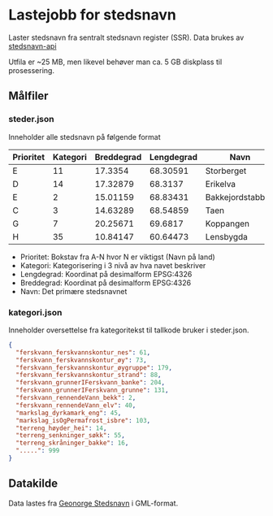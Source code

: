 # Lastejobb for stedsnavn

Laster stedsnavn fra sentralt stedsnavn register (SSR). Data brukes av [stedsnavn-api](https://github.com/Artsdatabanken/stedsnavn-api)

Utfila er ~25 MB, men likevel behøver man ca. 5 GB diskplass til prosessering.

## Målfiler

### steder.json

Inneholder alle stedsnavn på følgende format

| Prioritet | Kategori | Breddegrad | Lengdegrad | Navn             |
| --------- | -------- | ---------- | ---------- | ---------------- |
| E         | 11       | 17.3354    | 68.30591   | Storberget       |
| D         | 14       | 17.32879   | 68.3137    | Erikelva         |
| E         | 2        | 15.01159   | 68.83431   | Bakkejordstabben |
| C         | 3        | 14.63289   | 68.54859   | Taen             |
| G         | 7        | 20.25671   | 69.6817    | Koppangen        |
| H         | 35       | 10.84147   | 60.64473   | Lensbygda        |

- Prioritet: Bokstav fra A-N hvor N er viktigst (Navn på land)
- Kategori: Kategorisering i 3 nivå av hva navet beskriver
- Lengdegrad: Koordinat på desimalform EPSG:4326
- Breddegrad: Koordinat på desimalform EPSG:4326
- Navn: Det primære stedsnavnet

### kategori.json

Inneholder oversettelse fra kategoritekst til tallkode bruker i steder.json.

```json
{
  "ferskvann_ferskvannskontur_nes": 61,
  "ferskvann_ferskvannskontur_øy": 73,
  "ferskvann_ferskvannskontur_øygruppe": 179,
  "ferskvann_ferskvannskontur_strand": 88,
  "ferskvann_grunnerIFerskvann_banke": 204,
  "ferskvann_grunnerIFerskvann_grunne": 131,
  "ferskvann_rennendeVann_bekk": 2,
  "ferskvann_rennendeVann_elv": 40,
  "markslag_dyrkamark_eng": 45,
  "markslag_isOgPermafrost_isbre": 103,
  "terreng_høyder_hei": 14,
  "terreng_senkninger_søkk": 55,
  "terreng_skråninger_bakke": 16,
  ".....": 999
}
```

## Datakilde

Data lastes fra [Geonorge Stedsnavn](https://kartkatalog.geonorge.no/metadata/kartverket/stedsnavn/30caed2f-454e-44be-b5cc-26bb5c0110ca) i GML-format.
